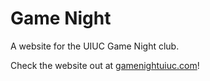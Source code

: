 # Game Night
A website for the UIUC Game Night club.

Check the website out at <a href="http://www.gamenightuiuc.com" target="_blank" rel="noopener">gamenightuiuc.com</a>!
